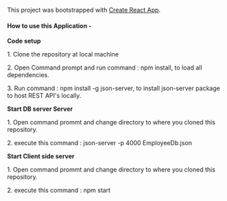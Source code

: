 This project was bootstrapped with [Create React App](https://github.com/facebookincubator/create-react-app).

<h4>
                    How to use this Application -
</h4>
                <p><strong>Code setup</strong></p>
                <p>1. Clone the repository at local machine</p>
                <p>2. Open Command prompt and run command : npm install, to load all dependencies.</p>
                <p>3. Run command : npm install -g json-server, to install json-server package to host REST API's locally.</p>
                <p></p>
                <p><strong>Start DB server Server</strong></p>
                <p>1. Open command prommt and change directory to where you cloned this repository.</p>
                <p>2. execute this command : json-server -p 4000 EmployeeDb.json</p>
                <p></p>
                <p><strong>Start Client side server</strong></p>
                <p>1. Open command prommt and change directory to where you cloned this repository.</p>
                <p>2. execute this command : npm start</p>
                <p></p>
            </div>
